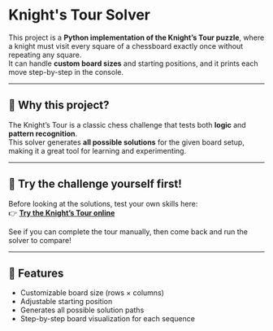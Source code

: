 # Knight's Tour Solver

This project is a **Python implementation of the Knight’s Tour puzzle**, where a knight must visit every square of a chessboard exactly once without repeating any square.  
It can handle **custom board sizes** and starting positions, and it prints each move step-by-step in the console.

---

## 🎯 Why this project?
The Knight’s Tour is a classic chess challenge that tests both **logic** and **pattern recognition**.  
This solver generates **all possible solutions** for the given board setup, making it a great tool for learning and experimenting.

---

## 🧩 Try the challenge yourself first!
Before looking at the solutions, test your own skills here:  
👉 **[Try the Knight’s Tour online](https://www.maths-resources.com/knights/)**

See if you can complete the tour manually, then come back and run the solver to compare!

---

## 🚀 Features
- Customizable board size (rows × columns)
- Adjustable starting position
- Generates all possible solution paths
- Step-by-step board visualization for each sequence
